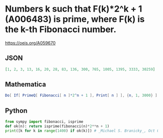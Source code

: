 # Numbers k such that F\(k\)\*2^k \+ 1 \(A006483\) is prime, where F\(k\) is the k\-th Fibonacci number\.
https://oeis.org/A059670
## JSON
```JSON
[1, 2, 3, 13, 16, 20, 28, 83, 136, 300, 765, 1005, 1395, 3333, 30259]
```
## Mathematica
```Mathematica
Do[ If[ PrimeQ[ Fibonacci[ n ]*2^n + 1 ], Print[ n ] ], {n, 1, 3000} ]
```
## Python
```Python
from sympy import fibonacci, isprime
def ok(n): return isprime(fibonacci(n)*2**n + 1)
print([k for k in range(1400) if ok(k)]) # _Michael S. Branicky_, Oct 01 2022
```
